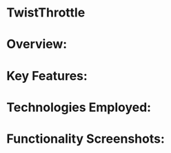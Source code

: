 # TwistThrottle

# **Overview:**
# **Key Features:**
# **Technologies Employed:**
# **Functionality Screenshots:**
